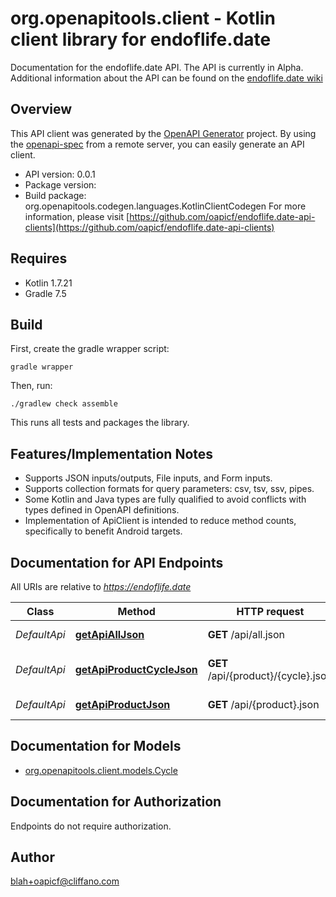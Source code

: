 # org.openapitools.client - Kotlin client library for endoflife.date

Documentation for the endoflife.date API. The API is currently in Alpha. Additional information about the API can be found on the [endoflife.date wiki](https://github.com/endoflife-date/endoflife.date/wiki)

## Overview
This API client was generated by the [OpenAPI Generator](https://openapi-generator.tech) project.  By using the [openapi-spec](https://github.com/OAI/OpenAPI-Specification) from a remote server, you can easily generate an API client.

- API version: 0.0.1
- Package version:
- Build package: org.openapitools.codegen.languages.KotlinClientCodegen
For more information, please visit [https://github.com/oapicf/endoflife.date-api-clients](https://github.com/oapicf/endoflife.date-api-clients)

## Requires

* Kotlin 1.7.21
* Gradle 7.5

## Build

First, create the gradle wrapper script:

```
gradle wrapper
```

Then, run:

```
./gradlew check assemble
```

This runs all tests and packages the library.

## Features/Implementation Notes

* Supports JSON inputs/outputs, File inputs, and Form inputs.
* Supports collection formats for query parameters: csv, tsv, ssv, pipes.
* Some Kotlin and Java types are fully qualified to avoid conflicts with types defined in OpenAPI definitions.
* Implementation of ApiClient is intended to reduce method counts, specifically to benefit Android targets.

<a id="documentation-for-api-endpoints"></a>
## Documentation for API Endpoints

All URIs are relative to *https://endoflife.date*

Class | Method | HTTP request | Description
------------ | ------------- | ------------- | -------------
*DefaultApi* | [**getApiAllJson**](docs/DefaultApi.md#getapialljson) | **GET** /api/all.json | All Products
*DefaultApi* | [**getApiProductCycleJson**](docs/DefaultApi.md#getapiproductcyclejson) | **GET** /api/{product}/{cycle}.json | Single cycle details
*DefaultApi* | [**getApiProductJson**](docs/DefaultApi.md#getapiproductjson) | **GET** /api/{product}.json | Get All Details


<a id="documentation-for-models"></a>
## Documentation for Models

 - [org.openapitools.client.models.Cycle](docs/Cycle.md)


<a id="documentation-for-authorization"></a>
## Documentation for Authorization

Endpoints do not require authorization.



## Author

blah+oapicf@cliffano.com
